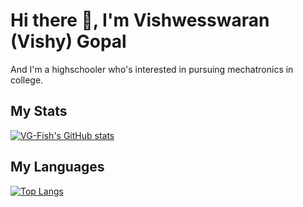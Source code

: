 # Hi there 👋, I'm Vishwesswaran (Vishy) Gopal

And I'm a highschooler who's interested in pursuing mechatronics in college.

## My Stats
[![VG-Fish's GitHub stats](
https://github-readme-stats.vercel.app/api?username=VG-Fish&rank_icon=percentile&theme=moltack&show_icons=true&show=reviews,discussions_started,discussions_answered,prs_merged,prs_merged_percentage)](https://github.com/anuraghazra/github-readme-stats
)

## My Languages
[![Top Langs](https://github-readme-stats.vercel.app/api/top-langs/?username=VG-Fish&&exclude_repo=Windy-City-Hacks-Project)](https://github.com/anuraghazra/github-readme-stats)

<!--
**VG-Fish/VG-Fish** is a ✨ _special_ ✨ repository because its `README.md` (this file) appears on your GitHub profile.

Here are some ideas to get you started:

- 🔭 I’m currently working on ...
- 🌱 I’m currently learning ...
- 👯 I’m looking to collaborate on ...
- 🤔 I’m looking for help with ...
- 💬 Ask me about ...
- 📫 How to reach me: ...
- 😄 Pronouns: ...
- ⚡ Fun fact: ...
-->
